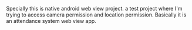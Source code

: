 Specially this is native android web view project. a test project where I'm trying to access camera permission and location permission. Basically it is an attendance system web view app.
